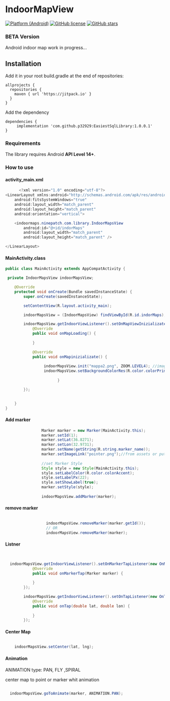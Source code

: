 # IndoorMapView


[![Platform (Android)](https://img.shields.io/badge/platform-Android-blue.svg?style=flat-square)](http://www.android.com)
[![GitHub license](https://img.shields.io/github/license/mashape/apistatus.svg)](https://github.com/ninepatch/IndoorMapView/blob/master/License)
[![GitHub stars](https://img.shields.io/github/stars/ninepatch/IndoorMapView.svg)](https://github.com/ninepatch/IndoorMapView/stargazers)

### BETA Version

Android indoor map work in progress...

## Installation
Add it in your root build.gradle at the end of repositories:
```
allprojects {
  repositories {
    maven { url 'https://jitpack.io' }
  }
}
```

Add the dependency
```
dependencies {
     implementation 'com.github.p32929:EasiestSqlLibrary:1.0.0.1'
}
```

### Requirements

The library requires Android **API Level 14+**.



### How to use

#### activity_main.xml
```java
      <?xml version="1.0" encoding="utf-8"?>
<LinearLayout xmlns:android="http://schemas.android.com/apk/res/android"
    android:fitsSystemWindows="true"
    android:layout_width="match_parent"
    android:layout_height="match_parent"
    android:orientation="vertical">

    <indoormaps.ninepatch.com.library.IndoorMapsView
        android:id="@+id/indorMaps"
        android:layout_width="match_parent"
        android:layout_height="match_parent" />

</LinearLayout>
```

#### MainActivity.class

```java
public class MainActivity extends AppCompatActivity {

 private IndoorMapsView indoorMapsView;

    @Override
    protected void onCreate(Bundle savedInstanceState) {
        super.onCreate(savedInstanceState);

        setContentView(R.layout.activity_main);

        indoorMapsView = (IndoorMapsView) findViewById(R.id.indorMaps);

        indoorMapsView.getIndoorViewListener().setOnMapViewInizializate(new OnMapViewInizializate() {
            @Override
            public void onMapLoading() {
          
            }

            @Override
            public void onMapinizializate() {
                 
                 indoorMapsView.init("mappa2.png", ZOOM.LEVEL4); //image from assets or put link
                 indoorMapsView.setBackgroundColorRes(R.color.colorPrimary);
                      
                       }

        });

   
    }
}

```

#### Add marker

```java
                Marker marker = new Marker(MainActivity.this);
                marker.setId(1);
                marker.setLat(36.8271);
                marker.setLon(32.9731);
                marker.setName(getString(R.string.marker_name));
                marker.setImageLink("pointer.png");//from assets or put link
                
                //set Marker Style
                Style style = new Style(MainActivity.this);
                style.setLabelColor(R.color.colorAccent);
                style.setLabelPx(22);
                style.setShowLabel(true);
                marker.setStyle(style);
                
                indoorMapsView.addMarker(marker);


```


#### remove marker

```java

                  indoorMapsView.removeMarker(marker.getId());
                  // OR
                  indoorMapsView.removeMarker(marker);

```


#### Listner

```java


  indoorMapsView.getIndoorViewListener().setOnMarkerTapListener(new OnMarkerTapListener() {
            @Override
            public void onMarkerTap(Marker marker) {
         
            }
        });

        indoorMapsView.getIndoorViewListener().setOnTapListener(new OnTapListener() {
            @Override
            public void onTap(double lat, double lon) {
                
            }
        });

```
#### Center Map

```java

    indoorMapsView.setCenter(lat, lng);

```


#### Animation


ANIMATION type: PAN, FLY ,SPIRAL 

center map to point or marker whit animation

```java

  indoorMapsView.goToAnimate(marker, ANIMATION.PAN);

```
